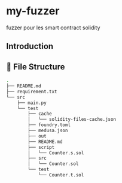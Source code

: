 # my-fuzzer
fuzzer pour les smart contract solidity

## Introduction

## 📁 File Structure
```bash
.
├── README.md
├── requirement.txt
└── src
    ├── main.py
    └── test
        ├── cache
        │   └── solidity-files-cache.json
        ├── foundry.toml
        ├── medusa.json
        ├── out
        ├── README.md
        ├── script
        │   └── Counter.s.sol
        ├── src
        │   └── Counter.sol
        └── test
            └── Counter.t.sol
```